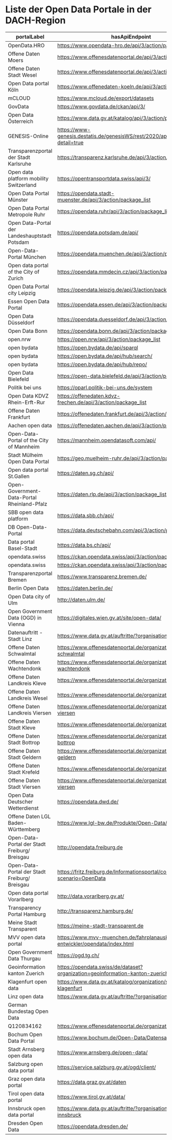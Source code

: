 # Liste der Open Data Portale in der DACH-Region

| **portalLabel** | **hasApiEndpoint** | **website** |
|---|---|---|
| OpenData.HRO | https://www.opendata-hro.de/api/3/action/package_list | https://www.opendata-hro.de/ |
| Offene Daten Moers | https://www.offenesdatenportal.de/api/3/action/package_list | https://www.offenesdatenportal.de/organization/moers |
| Offene Daten Stadt Wesel | https://www.offenesdatenportal.de/api/3/action/package_list | https://www.offenesdatenportal.de/organization/stadt-wesel |
| Open Data portal Köln | https://www.offenedaten-koeln.de/api/3/action/package_list | https://www.offenedaten-koeln.de/ |
| mCLOUD | https://www.mcloud.de/export/datasets | https://www.mcloud.de |
| GovData | https://www.govdata.de/ckan/api/3/ | https://www.govdata.de/ |
| Open Data Österreich | https://www.data.gv.at/katalog/api/3/action/package_list | https://www.data.gv.at/ |
| GENESIS-Online | https://www-genesis.destatis.de/genesisWS/rest/2020/application.wadl?detail=true | https://www-genesis.destatis.de/ |
| Transparenzportal der Stadt Karlsruhe | https://transparenz.karlsruhe.de/api/3/action/package_list | https://transparenz.karlsruhe.de/ |
| Open data platform mobility Switzerland | https://opentransportdata.swiss/api/3/ | https://opentransportdata.swiss |
| Open Data Portal Münster | https://opendata.stadt-muenster.de/api/3/action/package_list | https://opendata.stadt-muenster.de |
| Open Data Portal Metropole Ruhr | https://opendata.ruhr/api/3/action/package_list |  |
| Open Data-Portal der Landeshauptstadt Potsdam | https://opendata.potsdam.de/api/ | https://opendata.potsdam.de/pages/home/ |
| Open-Data-Portal München | https://opendata.muenchen.de/api/3/action/package_list | https://opendata.muenchen.de |
| Open data portal of the City of Zurich | https://opendata.mmdecin.cz/api/3/action/package_list | https://data.stadt-zuerich.ch/ |
| Open Data Portal city Leipzig | https://opendata.leipzig.de/api/3/action/package_list | https://opendata.leipzig.de/ |
| Essen Open Data Portal | https://opendata.essen.de/api/3/action/package_list | https://opendata.essen.de/ |
| Open Data Düsseldorf | https://opendata.duesseldorf.de/api/3/action/package_list | https://opendata.duesseldorf.de |
| Open Data Bonn | https://opendata.bonn.de/api/3/action/package_list | https://opendata.bonn.de/ |
| open.nrw | https://open.nrw/api/3/action/package_list | https://open.nrw/ |
| open bydata | https://open.bydata.de/api/sparql | https://open.bydata.de |
| open bydata | https://open.bydata.de/api/hub/search/ | https://open.bydata.de |
| open bydata | https://open.bydata.de/api/hub/repo/ | https://open.bydata.de |
| Open Data Bielefeld | https://open-data.bielefeld.de/api/3/action/package_list | https://open-data.bielefeld.de/ |
| Politik bei uns | https://oparl.politik-bei-uns.de/system | https://politik-bei-uns.de/ |
| Open Data KDVZ Rhein-Erft-Rur | https://offenedaten.kdvz-frechen.de/api/3/action/package_list | https://offenedaten.kdvz-frechen.de/ |
| Offene Daten Frankfurt | https://offenedaten.frankfurt.de/api/3/action/package_list | https://offenedaten.frankfurt.de/ |
| Aachen open data | https://offenedaten.aachen.de/api/3/action/package_list | https://offenedaten.aachen.de/ |
| Open-Data-Portal of the City of Mannheim | https://mannheim.opendatasoft.com/api/ | https://opendata.mannheim.de/ |
| Stadt Mülheim Open Data Portal | https://geo.muelheim-ruhr.de/api/3/action/package_list | https://geo.muelheim-ruhr.de/open-data/13819 |
| Open data portal St.Gallen | https://daten.sg.ch/api/ | https://daten.sg.ch |
| Open-Government-Data-Portal Rheinland-Pfalz | https://daten.rlp.de/api/3/action/package_list | https://daten.rlp.de/ |
| SBB open data platform | https://data.sbb.ch/api/ | https://data.sbb.ch |
| DB Open-Data-Portal | https://data.deutschebahn.com/api/3/action/package_list | https://data.deutschebahn.com/ |
| Data portal Basel-Stadt | https://data.bs.ch/api/ | https://data.bs.ch |
| opendata.swiss | https://ckan.opendata.swiss/api/3/action/package_list | https://opendata.swiss |
| opendata.swiss | https://ckan.opendata.swiss/api/3/action/package_list | https://opendata.swiss/en/ |
| Transparenzportal Bremen | https://www.transparenz.bremen.de/ |  |
| Berlin Open Data | https://daten.berlin.de/ |  |
| Open Data city of Ulm | http://daten.ulm.de/ |  |
| Open Government Data (OGD) in Vienna | https://digitales.wien.gv.at/site/open-data/ |  |
| Datenauftritt - Stadt Linz | https://www.data.gv.at/auftritte/?organisation=stadt-linz |  |
| Offene Daten Schwalmtal | https://www.offenesdatenportal.de/organization/gemeinde-schwalmtal |  |
| Offene Daten Wachtendonk | https://www.offenesdatenportal.de/organization/gemeinde-wachtendonk |  |
| Offene Daten Landkreis Kleve | https://www.offenesdatenportal.de/organization/kreis-kleve |  |
| Offene Daten Landkreis Wesel | https://www.offenesdatenportal.de/organization/kreis-wesel |  |
| Offene Daten Landkreis Viersen | https://www.offenesdatenportal.de/organization/kreis-viersen |  |
| Offene Daten Stadt Kleve | https://www.offenesdatenportal.de/organization/stadt-kleve |  |
| Offene Daten Stadt Bottrop | https://www.offenesdatenportal.de/organization/stadt-bottrop |  |
| Offene Daten Stadt Geldern | https://www.offenesdatenportal.de/organization/stadt-geldern |  |
| Offene Daten Stadt Krefeld | https://www.offenesdatenportal.de/organization/krefeld |  |
| Offene Daten Stadt Viersen | https://www.offenesdatenportal.de/organization/stadt-viersen |  |
| Open Data Deutscher Wetterdienst | https://opendata.dwd.de/ |  |
| Offene Daten LGL Baden-Württemberg | https://www.lgl-bw.de/Produkte/Open-Data/ |  |
| Open-Data-Portal der Stadt Freiburg/ Breisgau | http://opendata.freiburg.de |  |
| Open-Data-Portal der Stadt Freiburg/ Breisgau | https://fritz.freiburg.de/Informationsportal/configurator?scenario=OpenData |  |
| Open data portal Vorarlberg | http://data.vorarlberg.gv.at/ |  |
| Transparency Portal Hamburg | http://transparenz.hamburg.de/ |  |
| Meine Stadt Transparent | https://meine-stadt-transparent.de |  |
| MVV open data portal | https://www.mvv-muenchen.de/fahrplanauskunft/fuer-entwickler/opendata/index.html |  |
| Open Government Data Thurgau | https://ogd.tg.ch/ |  |
| Geoinformation kanton Zuerich | https://opendata.swiss/de/dataset?organization=geoinformation-kanton-zuerich |  |
| Klagenfurt open data | https://www.data.gv.at/katalog/organization/stadt-klagenfurt |  |
| Linz open data | https://www.data.gv.at/auftritte/?organisation=stadt-linz |  |
| German Bundestag Open Data |  |  |
| Q120834162 | https://www.offenesdatenportal.de/organization/kreis-kleve |  |
| Bochum Open Data Portal | https://www.bochum.de/Open-Data/Datensaetze |  |
| Stadt Arnsberg open data | https://www.arnsberg.de/open-data/ |  |
| Salzburg open data portal | https://service.salzburg.gv.at/ogd/client/ |  |
| Graz open data portal | https://data.graz.gv.at/daten |  |
| Tirol open data portal | https://www.tirol.gv.at/data/ |  |
| Innsbruck open data portal | https://www.data.gv.at/auftritte/?organisation=stadt-innsbruck |  |
| Dresden Open Data | https://opendata.dresden.de/ |  |


